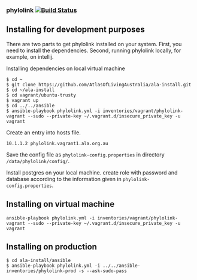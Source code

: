 ### phylolink   [![Build Status](https://travis-ci.org/AtlasOfLivingAustralia/phylolink.svg?branch=master)](https://travis-ci.org/AtlasOfLivingAustralia/phylolink)

## Installing for development purposes

There are two parts to get phylolink installed on your system. First, you need to install the dependencies. Second, running phylolink locally, for example, on intellij.

Installing dependencies on local virtual machine

```
$ cd ~
$ git clone https://github.com/AtlasOfLivingAustralia/ala-install.git
$ cd ~/ala-install
$ cd vagrant/ubuntu-trusty
$ vagrant up
$ cd ../../ansible
$ ansible-playbook phylolink.yml -i inventories/vagrant/phylolink-vagrant --sudo --private-key ~/.vagrant.d/insecure_private_key -u vagrant
```
Create an entry into hosts file.
```
10.1.1.2 phylolink.vagrant1.ala.org.au
```
Save the config file as ```phylolink-config.properties``` in directory ```/data/phylolink/config/```.

Install postgres on your local machine. create role with password and database according to the information given in ```phylolink-config.properties```. 
## Installing on virtual machine
```
ansible-playbook phylolink.yml -i inventories/vagrant/phylolink-vagrant --sudo --private-key ~/.vagrant.d/insecure_private_key -u vagrant
```

## Installing on production
```
$ cd ala-install/ansible
$ ansible-playbook phylolink.yml -i ../../ansible-inventories/phylolink-prod -s --ask-sudo-pass
```
